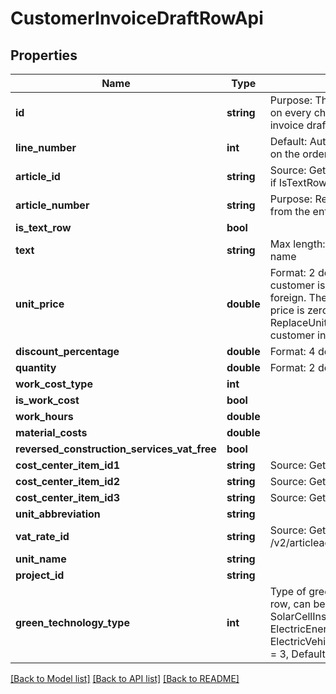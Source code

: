 # CustomerInvoiceDraftRowApi

## Properties
Name | Type | Description | Notes
------------ | ------------- | ------------- | -------------
**id** | **string** | Purpose: This property will be updated on every change on the customer invoice draft | [optional] 
**line_number** | **int** | Default: Automatic calculation based on the order of the row in the JSON. | [optional] 
**article_id** | **string** | Source: Get from /v2/articles. Required if IsTextRow is false | [optional] 
**article_number** | **string** | Purpose: Returns the article number from the entered ArticleId | [optional] 
**is_text_row** | **bool** |  | 
**text** | **string** | Max length: 2000. Sets the article name | [optional] 
**unit_price** | **double** | Format: 2 decimals allowed if the customer is domestic or 4 decimals if foreign.  The default behavior when unit price is zero is specified by setting ReplaceUnitPriceWhenZero on the customer invoice draft. | [optional] 
**discount_percentage** | **double** | Format: 4 decimals allowed | [optional] 
**quantity** | **double** | Format: 2 decimals | [optional] 
**work_cost_type** | **int** |  | [optional] 
**is_work_cost** | **bool** |  | [optional] 
**work_hours** | **double** |  | [optional] 
**material_costs** | **double** |  | [optional] 
**reversed_construction_services_vat_free** | **bool** |  | 
**cost_center_item_id1** | **string** | Source: Get from /v2/costcenteritems | [optional] 
**cost_center_item_id2** | **string** | Source: Get from /v2/costcenteritems | [optional] 
**cost_center_item_id3** | **string** | Source: Get from /v2/costcenteritems | [optional] 
**unit_abbreviation** | **string** |  | [optional] 
**vat_rate_id** | **string** | Source: Get from /v2/articleaccountcodings | [optional] 
**unit_name** | **string** |  | [optional] 
**project_id** | **string** |  | [optional] 
**green_technology_type** | **int** | Type of green technology on the quote row, can be :   None &#x3D; 0,  SolarCellInstallation &#x3D; 1,  ElectricEnergyStorageInstallation &#x3D; 2,  ElectricVehicleChargingPointInstallation &#x3D; 3,  Default value is 0. | [optional] 

[[Back to Model list]](../../README.md#documentation-for-models) [[Back to API list]](../../README.md#documentation-for-api-endpoints) [[Back to README]](../../README.md)

